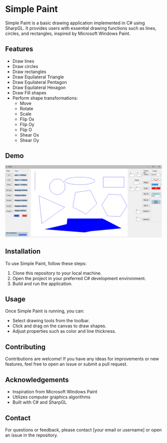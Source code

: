 # Simple Paint

Simple Paint is a basic drawing application implemented in C# using SharpGL. It provides users with essential drawing functions such as lines, circles, and rectangles, inspired by Microsoft Windows Paint.

## Features

- Draw lines
- Draw circles
- Draw rectangles
- Draw Equilateral Triangle
- Draw Equilateral Pentagon
- Draw Equilateral Hexagon
- Draw Fill shapes
- Perform shape transformations:
  - Move
  - Rotate
  - Scale
  - Flip Ox
  - Flip Oy
  - Flip O
  - Shear Ox
  - Shear Oy

## Demo

![Demo Image](Demo.png)

## Installation

To use Simple Paint, follow these steps:

1. Clone this repository to your local machine.
2. Open the project in your preferred C# development environment.
3. Build and run the application.

## Usage

Once Simple Paint is running, you can:

- Select drawing tools from the toolbar.
- Click and drag on the canvas to draw shapes.
- Adjust properties such as color and line thickness.

## Contributing

Contributions are welcome! If you have any ideas for improvements or new features, feel free to open an issue or submit a pull request.


## Acknowledgements

- Inspiration from Microsoft Windows Paint
- Utilizes computer graphics algorithms
- Built with C# and SharpGL

## Contact

For questions or feedback, please contact [your email or username] or open an issue in the repository.
